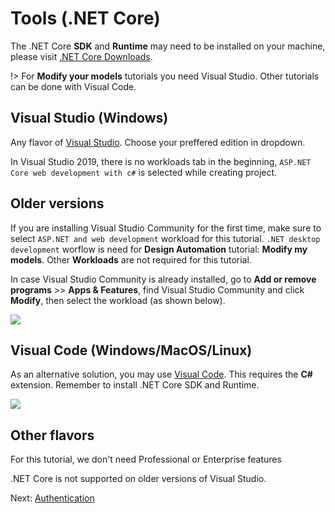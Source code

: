 # Tools (.NET Core)

The .NET Core **SDK** and **Runtime** may need to be installed on your machine, please visit [.NET Core Downloads](https://dotnet.microsoft.com/download). 

!> For **Modify your models** tutorials you need Visual Studio. Other tutorials can be done with Visual Code.

## Visual Studio (Windows)

Any flavor of [Visual Studio](https://visualstudio.microsoft.com/vs/). Choose your preffered edition in dropdown.

In Visual Studio 2019, there is no workloads tab in the beginning, `ASP.NET Core web development with c#` is selected while creating project.

## Older versions

If you are installing Visual Studio Community for the first time, make sure to select `ASP.NET and web development` workload for this tutorial. `.NET desktop development` worflow is need for **Design Automation** tutorial: **Modify my models**. Other **Workloads** are not required for this tutorial.

In case Visual Studio Community is already installed, go to **Add or remove programs** >> **Apps & Features**, find Visual Studio Community and click **Modify**, then select the workload (as shown below). 

![](_media/net/install_webcomponents.png)

## Visual Code (Windows/MacOS/Linux)

As an alternative solution, you may use [Visual Code](https://code.visualstudio.com/). This requires the **C#** extension. Remember to install .NET Core SDK and Runtime.

![](_media/net/csharp_extension.png)

## Other flavors

For this tutorial, we don't need Professional or Enterprise features

.NET Core is not supported on older versions of Visual Studio.

Next: [Authentication](oauth/)